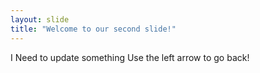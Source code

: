 ```yaml
---
layout: slide
title: "Welcome to our second slide!"
---
```

I Need to update something
Use the left arrow to go back!

